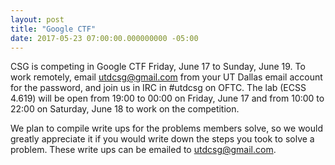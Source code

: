 ```yaml
---
layout: post
title: "Google CTF"
date: 2017-05-23 07:00:00.000000000 -05:00
---
```


CSG is competing in Google CTF Friday, June 17 to Sunday, June 19. To work remotely, email <utdcsg@gmail.com> from your UT Dallas email account for the password, and join us in IRC in #utdcsg on OFTC. The lab (ECSS 4.619) will be open from 19:00 to 00:00 on Friday, June 17 and from 10:00 to 22:00 on Saturday, June 18 to work on the competition.

We plan to compile write ups for the problems members solve, so we would greatly appreciate it if you would write down the steps you took to solve a problem. These write ups can be emailed to <utdcsg@gmail.com>.

